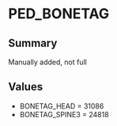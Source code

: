 # PED_BONETAG

## Summary
Manually added, not full

## Values
* BONETAG_HEAD = 31086
* BONETAG_SPINE3 = 24818